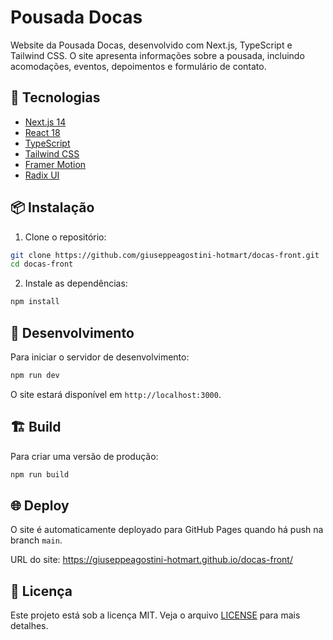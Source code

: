 # Pousada Docas

Website da Pousada Docas, desenvolvido com Next.js, TypeScript e Tailwind CSS. O site apresenta informações sobre a pousada, incluindo acomodações, eventos, depoimentos e formulário de contato.

## 🚀 Tecnologias

- [Next.js 14](https://nextjs.org/)
- [React 18](https://reactjs.org/)
- [TypeScript](https://www.typescriptlang.org/)
- [Tailwind CSS](https://tailwindcss.com/)
- [Framer Motion](https://www.framer.com/motion/)
- [Radix UI](https://www.radix-ui.com/)

## 📦 Instalação

1. Clone o repositório:
```bash
git clone https://github.com/giuseppeagostini-hotmart/docas-front.git
cd docas-front
```

2. Instale as dependências:
```bash
npm install
```

## 🔧 Desenvolvimento

Para iniciar o servidor de desenvolvimento:

```bash
npm run dev
```

O site estará disponível em `http://localhost:3000`.

## 🏗️ Build

Para criar uma versão de produção:

```bash
npm run build
```

## 🌐 Deploy

O site é automaticamente deployado para GitHub Pages quando há push na branch `main`.

URL do site: https://giuseppeagostini-hotmart.github.io/docas-front/

## 📝 Licença

Este projeto está sob a licença MIT. Veja o arquivo [LICENSE](LICENSE) para mais detalhes. 